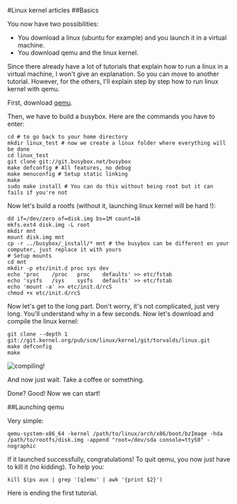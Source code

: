 #Linux kernel articles
##Basics

You now have two possibilities:
 * You download a linux (ubuntu for example) and you launch it in a virtual machine.
 * You download qemu and the linux kernel.

Since there already have a lot of tutorials that explain how to run a linux in a virtual machine, I won't give an explanation. So you can move to another tutorial. However, for the others, I'll explain step by step how to run linux kernel with qemu.

First, download [qemu](http://wiki.qemu.org/Download).

Then, we have to build a busybox. Here are the commands you have to enter:

```Shell
cd # to go back to your home directory
mkdir linux_test # now we create a linux folder where everything will be done
cd linux_test
git clone git://git.busybox.net/busybox
make defconfig # All features, no debug
make menuconfig # Setup static linking
make
sudo make install # You can do this without being root but it can fails if you're not
```

Now let's build a rootfs (without it, launching linux kernel will be hard !):

```Shell
dd if=/dev/zero of=disk.img bs=1M count=16
mkfs.ext4 disk.img -L root
mkdir mnt
mount disk.img mnt
cp -r ../busybox/_install/* mnt # the busybox can be different on your computer, just replace it with yours
# Setup mounts
cd mnt
mkdir -p etc/init.d proc sys dev
echo 'proc    /proc   proc    defaults' >> etc/fstab
echo 'sysfs   /sys    sysfs   defaults' >> etc/fstab
echo 'mount -a' >> etc/init.d/rcS
chmod +x etc/init.d/rcS
```

Now let's get to the long part. Don't worry, it's not complicated, just very long. You'll understand why in a few seconds. Now let's download and compile the linux kernel:

```Shell
git clone --depth 1 git://git.kernel.org/pub/scm/linux/kernel/git/torvalds/linux.git
make defconfig
make
```

![compiling!](https://blog.guillaume-gomez.fr/blog/images/compiling.png)

And now just wait. Take a coffee or something.

Done? Good! Now we can start!

##Launching qemu

Very simple:

```Shell
qemu-system-x86_64 -kernel /path/to/linux/arch/x86/boot/bzImage -hda /path/to/rootfs/disk.img -append "root=/dev/sda console=ttyS0" -nographic
```

If it launched successfully, congratulations! To quit qemu, you now just have to kill it (no kidding). To help you:

```Shell
kill $(ps aux | grep '[q]emu' | awk '{print $2}')
```

Here is ending the first tutorial.
